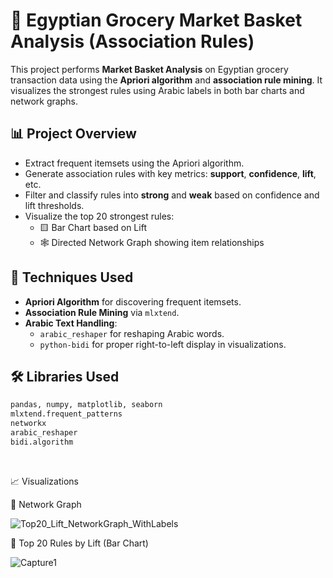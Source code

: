 # 🛒 Egyptian Grocery Market Basket Analysis (Association Rules)

This project performs **Market Basket Analysis** on Egyptian grocery transaction data using the **Apriori algorithm** and **association rule mining**. It visualizes the strongest rules using Arabic labels in both bar charts and network graphs.

## 📊 Project Overview

- Extract frequent itemsets using the Apriori algorithm.
- Generate association rules with key metrics: **support**, **confidence**, **lift**, etc.
- Filter and classify rules into **strong** and **weak** based on confidence and lift thresholds.
- Visualize the top 20 strongest rules:
  - 🟨 Bar Chart based on Lift
  - 🕸️ Directed Network Graph showing item relationships


## 🧠 Techniques Used

- **Apriori Algorithm** for discovering frequent itemsets.
- **Association Rule Mining** via `mlxtend`.
- **Arabic Text Handling**:
  - `arabic_reshaper` for reshaping Arabic words.
  - `python-bidi` for proper right-to-left display in visualizations.

## 🛠️ Libraries Used

```python
pandas, numpy, matplotlib, seaborn
mlxtend.frequent_patterns
networkx
arabic_reshaper
bidi.algorithm
```
</br>

📈 Visualizations

🔹 Network Graph

![Top20_Lift_NetworkGraph_WithLabels](https://github.com/user-attachments/assets/2047120a-6606-4872-90f2-40f7b018cb65)

🔹 Top 20 Rules by Lift (Bar Chart)

![Capture1](https://github.com/user-attachments/assets/094a2669-fb88-45d8-8296-eba9241d90f8)


